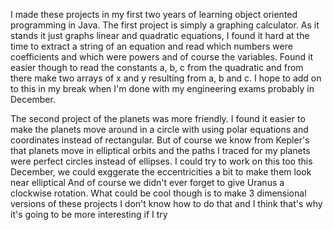 I made these projects in my first two years of learning object oriented programming in Java. The first project is simply a graphing calculator. 
As it stands it just graphs linear and quadratic equations, I found it hard at the time to extract a string of an equation and read which numbers were coefficients
and which were powers and of course
the variables. Found it easier though to read the constants a, b, c from the quadratic and from there make two arrays of x and y resulting from a, b and c.
I hope to add on to this 
in my break when I'm done with my engineering exams probably in December.

The second project of the planets was more friendly. I found it easier to make the planets move around in a circle with using polar equations and coordinates
instead of rectangular. But of course we know from Kepler's that planets move in elliptical orbits and the paths I traced for my planets were
perfect circles instead of ellipses. I could try to work on this too this December, we could exggerate the eccentricities a bit to make them look near elliptical
And of course we didn't ever forget to give Uranus a clockwise rotation. What could be cool though is to make 3 dimensional versions of these projects
I don't know how to do that and I think that's why it's going to be more interesting if I try
